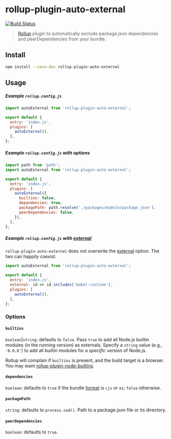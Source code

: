 # rollup-plugin-auto-external

[![Build Status](https://travis-ci.org/stevenbenisek/rollup-plugin-auto-external.svg?branch=master)](https://travis-ci.org/stevenbenisek/rollup-plugin-auto-external)

> [Rollup](https://rollupjs.org/) plugin to automatically exclude package.json dependencies and peerDependencies from your bundle.

## Install

```bash
npm install --save-dev rollup-plugin-auto-external
```

## Usage

##### Example `rollup.config.js`

```js
import autoExternal from 'rollup-plugin-auto-external';

export default {
  entry: 'index.js',
  plugins: [
    autoExternal(),
  ],
};
```

##### Example `rollup.config.js` with options

```js
import path from 'path';
import autoExternal from 'rollup-plugin-auto-external';

export default {
  entry: 'index.js',
  plugins: [
    autoExternal({
      builtins: false,
      dependencies: true,
      packagePath: path.resolve('./packages/module/package.json'),
      peerDependencies: false,
    }),
  ],
};
```

##### Example `rollup.config.js` with [external](https://github.com/rollup/rollup/wiki/JavaScript-API#external)

`rollup-plugin-auto-external` does not overwrite the [external](https://github.com/rollup/rollup/wiki/JavaScript-API#external) option. The two can happily coexist.

```js
import autoExternal from 'rollup-plugin-auto-external';

export default {
  entry: 'index.js',
  external: id => id.includes('babel-runtime'),
  plugins: [
    autoExternal(),
  ],
};
```

### Options

#### `builtins`

`boolean`|`string`: defaults to `false`. Pass `true` to add all Node.js builtin modules (in the running version) as externals. Specify a `string` value (e.g., `'6.0.0'`) to add all builtin modules for a *specific version* of Node.js.

Rollup will complain if `builtins` is present, and the build target is a browser. You may want [rollup-plugin-node-builtins](https://npm.im/package/rollup-plugin-node-builtins).

#### `dependencies`

`boolean`: defaults to `true` if the bundle [format](https://github.com/rollup/rollup/wiki/JavaScript-API#format) is `cjs` or `es`; `false` otherwise.

#### `packagePath`

`string`: defaults to `process.cwd()`. Path to a package.json file or its directory.

#### `peerDependencies`

`boolean`: defaults to `true`.

